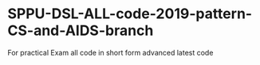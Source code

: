 # SPPU-DSL-ALL-code-2019-pattern-CS-and-AIDS-branch
For practical Exam all code in short form advanced latest code 
